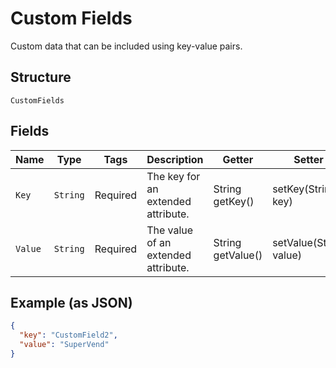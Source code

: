 
# Custom Fields

Custom data that can be included using key-value pairs.

## Structure

`CustomFields`

## Fields

| Name | Type | Tags | Description | Getter | Setter |
|  --- | --- | --- | --- | --- | --- |
| `Key` | `String` | Required | The key for an extended attribute. | String getKey() | setKey(String key) |
| `Value` | `String` | Required | The value of an extended attribute. | String getValue() | setValue(String value) |

## Example (as JSON)

```json
{
  "key": "CustomField2",
  "value": "SuperVend"
}
```

